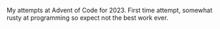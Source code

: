 My attempts at Advent of Code for 2023. First time attempt, somewhat rusty at programming so expect not the best work ever.
